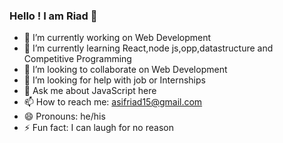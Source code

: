 ### Hello ! I am Riad 👋

- 🔭 I’m currently working on Web Development
- 🌱 I’m currently learning React,node js,opp,datastructure and Competitive Programming
- 👯 I’m looking to collaborate on Web Development 
- 🤔 I’m looking for help with job or Internships
- 💬 Ask me about JavaScript here
- 📫 How to reach me: asifriad15@gmail.com
- 😄 Pronouns: he/his
- ⚡ Fun fact: I can laugh for no reason

